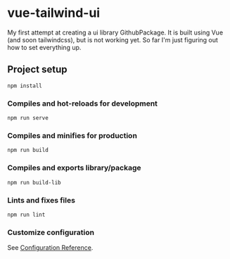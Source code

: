 # vue-tailwind-ui

My first attempt at creating a ui library GithubPackage.
It is built using Vue (and soon tailwindcss), but is not working yet.
So far I'm just figuring out how to set everything up.

## Project setup
```
npm install
```

### Compiles and hot-reloads for development
```
npm run serve
```

### Compiles and minifies for production
```
npm run build
```

### Compiles and exports library/package
```
npm run build-lib
```

### Lints and fixes files
```
npm run lint
```

### Customize configuration
See [Configuration Reference](https://cli.vuejs.org/config/).
